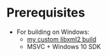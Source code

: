 # Prerequisites

- For building on Windows:
    - [my custom libxml2 build](https://github.com/haja-fgabriel/libxml2/tree/haja.floring/addXPathVerification_withTestAll)
    - MSVC + Windows 10 SDK